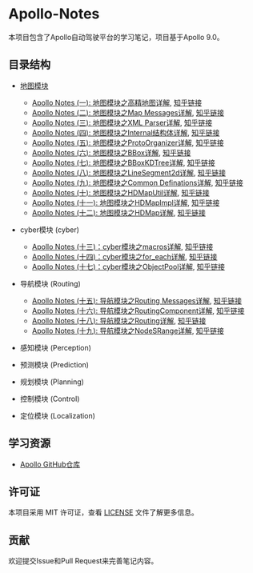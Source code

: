 <!--
 * @Author: LOTEAT
 * @Date: 2025-06-23 13:40:24
-->
# Apollo-Notes

本项目包含了Apollo自动驾驶平台的学习笔记，项目基于Apollo 9.0。

## 目录结构

- [地图模块](./map)
  - [Apollo Notes (一): 地图模块之高精地图详解](./map/高精地图/高精地图详解.md), [知乎链接](https://zhuanlan.zhihu.com/p/1921517927062021124)
  - [Apollo Notes (二): 地图模块之Map Messages详解](./map/MapMessages/map_messages.md), [知乎链接](https://zhuanlan.zhihu.com/p/1924476056364098460)
  - [Apollo Notes (三): 地图模块之XML Parser详解](./map/XMLParser/xml_parser详解.md), [知乎链接](https://zhuanlan.zhihu.com/p/1924866027306615655)
  - [Apollo Notes (四): 地图模块之Internal结构体详解](./map/InternalStruct/internal_struct.md), [知乎链接](https://zhuanlan.zhihu.com/p/1925550940817192039)
  - [Apollo Notes (五): 地图模块之ProtoOrganizer详解](./map/ProtoOrganizer/proto_organizer.md), [知乎链接](https://zhuanlan.zhihu.com/p/1925574451619169650)
  - [Apollo Notes (六): 地图模块之BBox详解](./map/BBox/bbox.md), [知乎链接](https://zhuanlan.zhihu.com/p/1925506308330723138)
  - [Apollo Notes (七): 地图模块之BBoxKDTree详解](./map/BBoxKDTree/bbox_kdtree.md), [知乎链接](https://zhuanlan.zhihu.com/p/1925648424105116458)
  - [Apollo Notes (八): 地图模块之LineSegment2d详解](./map/LineSegment2d/line_segment2d.md), [知乎链接](https://zhuanlan.zhihu.com/p/1931734187502735684)
  - [Apollo Notes (九): 地图模块之Common Definations详解](./map/CommonDefinations/common_definations.md), [知乎链接](https://zhuanlan.zhihu.com/p/1931734913830351038)
  - [Apollo Notes (十): 地图模块之HDMapUtil详解](./map/HDMapUtil/hdmap_util.md), [知乎链接](https://zhuanlan.zhihu.com/p/1935727865837647323)
  - [Apollo Notes (十一): 地图模块之HDMapImpl详解](./map/HDMapImpl/hdmap_impl.md), [知乎链接](https://zhuanlan.zhihu.com/p/1935729606754796461)
  - [Apollo Notes (十二): 地图模块之HDMap详解](./map/HDMap/hdmap.md), [知乎链接](https://zhuanlan.zhihu.com/p/1935730286999602574)

- cyber模块 (cyber)
  - [Apollo Notes (十三)：cyber模块之macros详解](./cyber/macros/macros.md), [知乎链接](https://zhuanlan.zhihu.com/p/1936016024702026293)
  - [Apollo Notes (十四)：cyber模块之for_each详解](./cyber/for_each/for_each.md), [知乎链接](https://zhuanlan.zhihu.com/p/1936016848442327242)
  - [Apollo Notes (十七)：cyber模块之ObjectPool详解](./cyber/ObjectPool/object_pool.md), [知乎链接]()

- 导航模块 (Routing) 
  - [Apollo Notes (十五): 导航模块之Routing Messages详解](./routing/routing_msgs/routing_msgs.md), [知乎链接](https://zhuanlan.zhihu.com/p/1936118183711999845)
  - [Apollo Notes (十六): 导航模块之RoutingComponent详解](./routing/routing_component/routing_component.md), [知乎链接](https://zhuanlan.zhihu.com/p/1936118805467227966)
  - [Apollo Notes (十八): 导航模块之Routing详解](./routing/Routing/routing.md), [知乎链接]()
  - [Apollo Notes (十九): 导航模块之NodeSRange详解](./routing/NodeSRange/node_s_range.md), [知乎链接]()

- 感知模块 (Perception)
- 预测模块 (Prediction)
- 规划模块 (Planning)
- 控制模块 (Control)
- 定位模块 (Localization)

## 学习资源

- [Apollo GitHub仓库](https://github.com/ApolloAuto/apollo)

## 许可证

本项目采用 MIT 许可证，查看 [LICENSE](LICENSE) 文件了解更多信息。

## 贡献

欢迎提交Issue和Pull Request来完善笔记内容。
